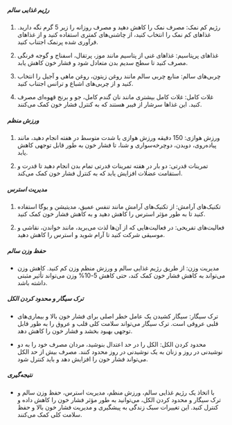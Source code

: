 ##### رژیم غذایی سالم
1. رژیم کم نمک: مصرف نمک را کاهش دهید و مصرف روزانه را زیر 5 گرم نگه دارید. غذاهای کم نمک را انتخاب کنید، از چاشنی‌های کمتری استفاده کنید و از غذاهای فرآوری شده پرنمک اجتناب کنید.

2. غذاهای پرپتاسیم: غذاهای غنی از پتاسیم مانند موز، پرتقال، اسفناج و گوجه فرنگی مصرف کنید تا سطح سدیم بدن متعادل شود و فشار خون کاهش یابد.

3. چربی‌های سالم: منابع چربی سالم مانند روغن زیتون، روغن ماهی و آجیل را انتخاب کنید و از چربی‌های اشباع و ترانس اجتناب کنید.

4. غلات کامل: غلات کامل بیشتری مانند نان گندم کامل، جو و برنج قهوه‌ای مصرف کنید. این غذاها سرشار از فیبر هستند که به کنترل فشار خون کمک می‌کنند.

##### ورزش منظم
1. ورزش هوازی: 150 دقیقه ورزش هوازی با شدت متوسط در هفته انجام دهید، مانند پیاده‌روی، دویدن، دوچرخه‌سواری و شنا، تا فشار خون به طور قابل توجهی کاهش یابد.

2. تمرینات قدرتی: دو بار در هفته تمرینات قدرتی تمام بدن انجام دهید تا قدرت و استقامت عضلات افزایش یابد که به کنترل فشار خون کمک می‌کند.

##### مدیریت استرس
1. تکنیک‌های آرامش: از تکنیک‌های آرامش مانند تنفس عمیق، مدیتیشن و یوگا استفاده کنید تا به طور مؤثر استرس را کاهش دهید و به کاهش فشار خون کمک کنید.

2. فعالیت‌های تفریحی: در فعالیت‌هایی که از آن‌ها لذت می‌برید، مانند خواندن، نقاشی و موسیقی شرکت کنید تا آرام شوید و استرس را کاهش دهید.

##### حفظ وزن سالم
* مدیریت وزن: از طریق رژیم غذایی سالم و ورزش منظم وزن کم کنید. کاهش وزن می‌تواند به کاهش فشار خون کمک کند، حتی کاهش 5-10% وزن می‌تواند تأثیر مثبتی داشته باشد.

##### ترک سیگار و محدود کردن الکل
* ترک سیگار: سیگار کشیدن یک عامل خطر اصلی برای فشار خون بالا و بیماری‌های قلبی عروقی است. ترک سیگار می‌تواند سلامت کلی قلب و عروق را به طور قابل توجهی بهبود بخشد و فشار خون را کاهش دهد.

* محدود کردن الکل: الکل را در حد اعتدال بنوشید، مردان مصرف خود را به دو نوشیدنی در روز و زنان به یک نوشیدنی در روز محدود کنند. مصرف بیش از حد الکل می‌تواند فشار خون را افزایش دهد و باید کنترل شود.

##### نتیجه‌گیری
* با اتخاذ یک رژیم غذایی سالم، ورزش منظم، مدیریت استرس، حفظ وزن سالم و ترک سیگار و محدود کردن الکل، می‌توانید به طور مؤثر فشار خون را کاهش داده و کنترل کنید. این تغییرات سبک زندگی به پیشگیری و مدیریت فشار خون بالا و حفظ سلامت کلی کمک می‌کنند.